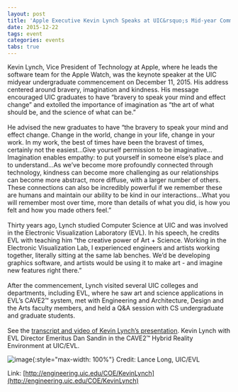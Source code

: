 ```yaml
---
layout: post
title: 'Apple Executive Kevin Lynch Speaks at UIC&rsquo;s Mid-year Commencement'
date: 2015-12-22
tags: event
categories: events
tabs: true
---
```


Kevin Lynch, Vice President of Technology at Apple, where he leads the software team for the Apple Watch, was the keynote speaker at the UIC midyear undergraduate commencement on December 11, 2015. His address centered around bravery, imagination and kindness. His message encouraged UIC graduates to have &ldquo;bravery to speak your mind and effect change&rdquo; and extolled the importance of imagination as &ldquo;the art of what should be, and the science of what can be.&rdquo;<br><br>
He advised the new graduates to have &ldquo;the bravery to speak your mind and effect change. Change in the world, change in your life, change in your work. In my work, the best of times have been the bravest of times, certainly not the easiest…Give yourself permission to be imaginative…Imagination enables empathy: to put yourself in someone else&rsquo;s place and to understand…As we&rsquo;ve become more profoundly connected through technology, kindness can become more challenging as our relationships can become more abstract, more diffuse, with a larger number of others. These connections can also be incredibly powerful if we remember these are humans and maintain our ability to be kind in our interactions…What you will remember most over time, more than details of what you did, is how you felt and how you made others feel.&rdquo;<br><br>
Thirty years ago, Lynch studied Computer Science at UIC and was involved in the Electronic Visualization Laboratory (EVL). In his speech, he credits EVL with teaching him &ldquo;the creative power of Art + Science. Working in the Electronic Visualization Lab, I experienced engineers and artists working together, literally sitting at the same lab benches. We&rsquo;d be developing graphics software, and artists would be using it to make art - and imagine new features right there.&rdquo;<br><br>
After the commencement, Lynch visited several UIC colleges and departments, including EVL, where he saw art and science applications in EVL&rsquo;s CAVE2&trade; system, met with Engineering and Architecture, Design and the Arts faculty members, and held a Q&amp;A session with CS undergraduate and graduate students.<br><br>
See the <a href="http://engineering.uic.edu/COE/KevinLynch">transcript and video of Kevin Lynch&rsquo;s presentation</a>.
Kevin Lynch with EVL Director Emeritus Dan Sandin in the CAVE2&trade; Hybrid Reality Environment at UIC/EVL.

![image](https://www.evl.uic.edu/output/originals/lynch-sandin-medium.png-srcw.jpg){:style="max-width: 100%"}
Credit: Lance Long, UIC/EVL


Link: [http://engineering.uic.edu/COE/KevinLynch](http://engineering.uic.edu/COE/KevinLynch)
